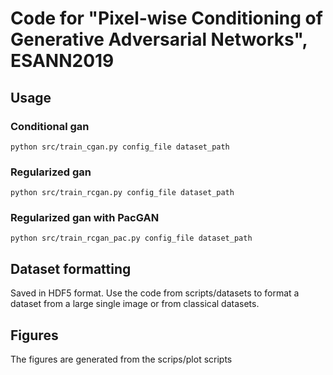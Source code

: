 # Code for "Pixel-wise Conditioning of Generative Adversarial Networks", ESANN2019

## Usage

### Conditional gan
```python src/train_cgan.py config_file dataset_path```

### Regularized gan
```python src/train_rcgan.py config_file dataset_path```

### Regularized gan with PacGAN
```python src/train_rcgan_pac.py config_file dataset_path```

## Dataset formatting
Saved in HDF5 format. Use the code from scripts/datasets to format a dataset from a large single image or from classical datasets.

## Figures
The figures are generated from the scrips/plot scripts
